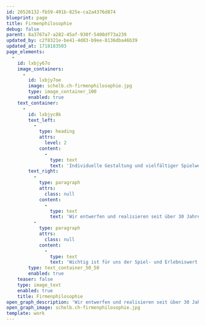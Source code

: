 ```yaml
---
id: 20526132-fb59-491b-825e-ca2a4376d874
blueprint: page
title: Firmenphilosophie
debug: false
parent: 8a3767a7-a282-45af-930f-5400df73a239
updated_by: c2f8321e-be41-4d83-b9ee-8136dba46b39
updated_at: 1718183503
page_elements:
  -
    id: lxbjy67o
    image_containers:
      -
        id: lxbjy7oe
        image: schelb.ch-firmenphilosophie.jpg
        type: image_container_100
        enabled: true
    text_container:
      -
        id: lxbjyc8k
        text_left:
          -
            type: heading
            attrs:
              level: 2
            content:
              -
                type: text
                text: 'Individuelle Gestaltung und vielfältiger Spielwert'
        text_right:
          -
            type: paragraph
            attrs:
              class: null
            content:
              -
                type: text
                text: 'Wir entwerfen und realisieren seit über 30 Jahren Spielanlagen, Wasserspiele und Objekte im öffentlichen Raum. Immer steht für uns eine gute, individuelle Gestaltung im Zentrum. Wir bauen nicht mit Kataloggeräten, sondern entwerfen Anlagen, die den Besonderheiten des Ortes und den Bedürfnissen der Auftraggeber und Benutzer gerecht werden. So entstehen immer wieder Begegnungsorte und einladende Umgebungen für Menschen verschiedener Generationen.'
          -
            type: paragraph
            attrs:
              class: null
            content:
              -
                type: text
                text: 'Wichtig ist für uns der Spiel- und Erlebniswert der Kinder. Anstatt isolierter Geräte mit festgelegtem Bewegungsablauf bauen wir lieber Erfahrungsfelder für die Füsse und den ganzen Körper, für Augen und Ohren, für Gleichgewicht und Zusammenspiel. In solch einer inspirierenden Umgebung entwickeln die grossen und kleinen Benutzer ihre eigenen Spiele; wir freuen uns, wenn dann die Fantasie der spielenden Kinder unser Vorstellungsvermögen beim Planen überflügelt, da lassen wir uns gerne überraschen!'
        type: text_container_50_50
        enabled: true
    teaser: false
    type: image_text
    enabled: true
    title: Firmenphilosophie
open_graph_description: 'Wir entwerfen und realisieren seit über 30 Jahren Spielanlagen, Wasserspiele und Objekte im öffentlichen Raum. Immer steht für uns eine gute, individuelle Gestaltung im Zentrum. Wir bauen nicht mit Kataloggeräten, sondern entwerfen Anlagen, die den Besonderheiten des Ortes und den Bedürfnissen der Auftraggeber und Benutzer gerecht werden. So entstehen immer wieder Begegnungsorte und einladende Umgebungen für Menschen verschiedener Generationen.'
open_graph_image: schelb.ch-firmenphilosophie.jpg
template: work
---
```

